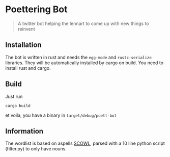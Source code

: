 # Poettering Bot

> A twitter bot helping the lennart to come up with new things to reinvent

## Installation

The bot is written in rust and needs the `egg-mode` and `rustc-serialize` libraries. They will be automatically installed by cargo on build. You need to install rust and cargo.

## Build

Just run
```
cargo build
```

et voila, you have a binary in `target/debug/poett-bot`

## Information

The wordlist is based on aspells [SCOWL](http://app.aspell.net/create), parsed with a 10 line python script (filter.py) to only have nouns.